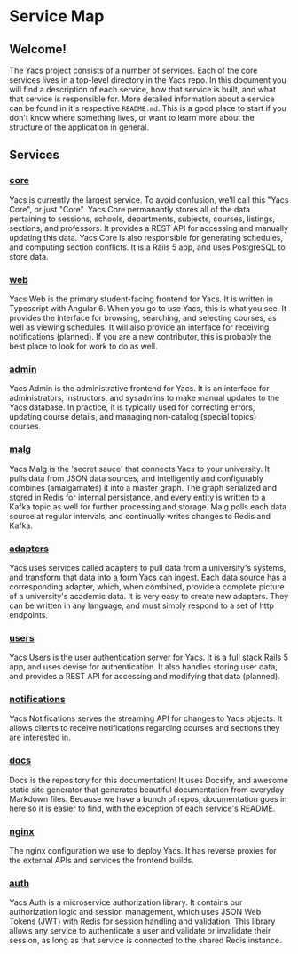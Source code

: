 # Service Map

## Welcome!

The Yacs project consists of a number of services. Each of the core services lives in a top-level directory in the Yacs repo.
In this document you will find a description of each service, how that service is built, and what that service is responsible for.
More detailed information about a service can be found in it's respective  `README.md`.
This is a good place to start if you don't know where something lives, or want to learn more about the structure of the application in general.

## Services

### [core](https://github.com/yacs-rcos/yacs/blob/master/core)

Yacs is currently the largest service.
To avoid confusion, we'll call this "Yacs Core", or just "Core".
Yacs Core permanantly stores all of the data pertaining to sessions, schools, departments, subjects, courses, listings, sections, and professors.
It provides a REST API for accessing and manually updating this data.
Yacs Core is also responsible for generating schedules, and computing section conflicts.
It is a Rails 5 app, and uses PostgreSQL to store data.

### [web](https://github.com/yacs-rcos/yacs/blob/master/web)

Yacs Web is the primary student-facing frontend for Yacs.
It is written in Typescript with Angular 6.
When you go to use Yacs, this is what you see.
It provides the interface for browsing, searching, and selecting courses, as well as viewing schedules.
It will also provide an interface for receiving notifications (planned).
If you are a new contributor, this is probably the best place to look for work to do as well.

### [admin](https://github.com/yacs-rcos/yacs-admin)

Yacs Admin is the administrative frontend for Yacs.
It is an interface for administrators, instructors, and sysadmins to make manual updates to the Yacs database.
In practice, it is typically used for correcting errors, updating course details, and managing non-catalog (special topics) courses.

### [malg](https://github.com/yacs-rcos/yacs/blob/master/malg)

Yacs Malg is the 'secret sauce' that connects Yacs to your university.
It pulls data from JSON data sources, and intelligently and configurably combines (amalgamates) it into a master graph.
The graph serialized and stored in Redis for internal persistance, and every entity is written to a Kafka topic as well for further processing and storage.
Malg polls each data source at regular intervals, and continually writes changes to Redis and Kafka.

### [adapters](https://github.com/yacs-rcos/yacs/blob/master/adapters)

Yacs uses services called adapters to pull data from a university's systems, and transform that data into a form Yacs can ingest.
Each data source has a corresponding adapter, which, when combined, provide a complete picture of a university's academic data.
It is very easy to create new adapters.
They can be written in any language, and must simply respond to a set of http endpoints.

### [users](https://github.com/yacs-rcos/yacs/blob/master/users)

Yacs Users is the user authentication server for Yacs.
It is a full stack Rails 5 app, and uses devise for authentication.
It also handles storing user data, and provides a REST API for accessing and modifying that data (planned).

### [notifications](https://github.com/yacs-rcos/yacs/blob/master/notifications)

Yacs Notifications serves the streaming API for changes to Yacs objects.
It allows clients to receive notifications regarding courses and sections they are interested in.

### [docs](https://github.com/yacs-rcos/docs)

Docs is the repository for this documentation!
It uses Docsify, and awesome static site generator that generates beautiful documentation from everyday Markdown files.
Because we have a bunch of repos, documentation goes in here so it is easier to find, with the exception of each service's README.

### [nginx](https://github.com/yacs-rcos/yacs-nginx)

The nginx configuration we use to deploy Yacs.
It has reverse proxies for the external APIs and services the frontend builds.

### [auth](https://github.com/yacs-rcos/yacs-auth)

Yacs Auth is a microservice authorization library.
It contains our authorization logic and session management, which uses JSON Web Tokens (JWT) with Redis for session handling and validation.
This library allows any service to authenticate a user and validate or invalidate their session, as long as that service is connected to the shared Redis instance.
